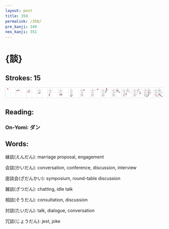 ```yaml
---
layout: post
title: 350
permalink: /350/
pre_kanji: 349
nex_kanji: 351
---
```


# {談}

## Strokes: 15

<div class="stroke"><img src="../images/E8AB87.png" /></div>

## Reading:

### On-Yomi: ダン

## Words:

縁談(えんだん): marriage proposal, engagement

会談(かいだん): conversation, conference, discussion, interview

座談会(ざだんかい): symposium, round-table discussion

雑談(ざつだん): chatting, idle talk

相談(そうだん): consultation, discussion

対談(たいだん): talk, dialogue, conversation

冗談(じょうだん): jest, joke
